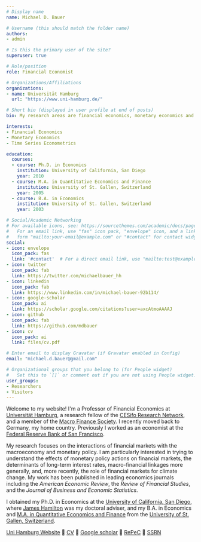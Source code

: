 ```yaml
---
# Display name
name: Michael D. Bauer

# Username (this should match the folder name)
authors:
- admin

# Is this the primary user of the site?
superuser: true

# Role/position
role: Financial Economist

# Organizations/Affiliations
organizations:
- name: Universität Hamburg
  url: "https://www.uni-hamburg.de/"

# Short bio (displayed in user profile at end of posts)
bio: My research areas are financial economics, monetary economics and time series econometrics.

interests:
- Financial Economics
- Monetary Economics
- Time Series Econometrics

education:
  courses:
  - course: Ph.D. in Economics
    institution: University of California, San Diego
    year: 2010
  - course: M.A. in Quantitative Economics and Finance
    institution: University of St. Gallen, Switzerland
    year: 2005
  - course: B.A. in Economics
    institution: University of St. Gallen, Switzerland
    year: 2003

# Social/Academic Networking
# For available icons, see: https://sourcethemes.com/academic/docs/page-builder/#icons
#   For an email link, use "fas" icon pack, "envelope" icon, and a link in the
#   form "mailto:your-email@example.com" or "#contact" for contact widget.
social:
- icon: envelope
  icon_pack: fas
  link: '#contact'  # For a direct email link, use "mailto:test@example.org".
- icon: twitter
  icon_pack: fab
  link: https://twitter.com/michaelbauer_hh
- icon: linkedin
  icon_pack: fab
  link: https://www.linkedin.com/in/michael-bauer-92b114/
- icon: google-scholar
  icon_pack: ai
  link: https://scholar.google.com/citations?user=axcAtmoAAAAJ
- icon: github
  icon_pack: fab
  link: https://github.com/mdbauer
- icon: cv
  icon_pack: ai
  link: files/cv.pdf

# Enter email to display Gravatar (if Gravatar enabled in Config)
email: "michael.d.bauer@gmail.com"

# Organizational groups that you belong to (for People widget)
#   Set this to `[]` or comment out if you are not using People widget.
user_groups:
- Researchers
- Visitors
---
```


Welcome to my website! I'm a Professor of Financial Economics at [Universität
Hamburg](https://www.uni-hamburg.de/), a research fellow of the [CESifo Research
Network](https://www.cesifo.org/), and a member of the [Macro Finance
Society](https://macrofinancesociety.org/). I recently moved back to Germany, my
home country. Previously I worked as an economist at the [Federal Reserve Bank
of San Francisco](https://frbsf.org/).

My research focuses on the interactions of financial markets with the
macroeconomy and monetary policy. I am particularly interested in trying to
understand the effects of monetary policy actions on financial markets, the
determinants of long-term interest rates, macro-financial linkages more
generally, and, more recently, the role of financial markets for climate
change. My work has been published in leading economics journals including the
*American Economic Review*, the *Review of Financial Studies*, and the *Journal
of Business and Economic Statistics*.

I obtained my Ph.D. in Economics at the [University of California, San
Diego](https://economics.ucsd.edu/), where [James
Hamilton](http://econweb.ucsd.edu/~jhamilton/) was my doctoral adviser, and my
B.A. in Economics and [M.A. in Quantitative Economics and Finance](https://www.unisg.ch/en/studium/master/quantitativeeconomicsandfinance/) from the
[University of St. Gallen,
Switzerland](https://www.unisg.ch/).

[Uni Hamburg Website](https://www.wiso.uni-hamburg.de/en/fachbereich-vwl/professuren/bauer.html) :small_blue_diamond: 
[CV](files/cv.pdf) :small_blue_diamond:
[Google scholar](https://scholar.google.com/citations?user=axcAtmoAAAAJ) :small_blue_diamond:
[RePeC](https://ideas.repec.org/f/pba824.html) :small_blue_diamond:
[SSRN](https://papers.ssrn.com/sol3/cf_dev/AbsByAuth.cfm?per_id=1037079)

<!-- [SF Fed page](https://www.frbsf.org/economic-research/economists/michael-bauer/) :small_blue_diamond: -->
